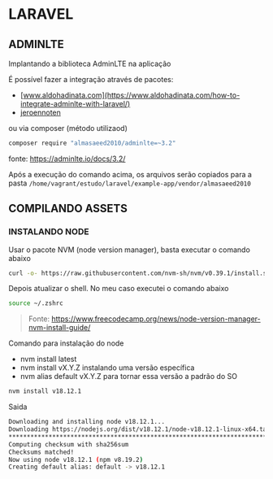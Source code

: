 # LARAVEL

## ADMINLTE

Implantando a biblioteca AdminLTE na aplicação

É possível fazer a integração através de pacotes:

- [www.aldohadinata.com](https://www.aldohadinata.com/how-to-integrate-adminlte-with-laravel/)
- [jeroennoten](https://github.com/jeroennoten/Laravel-AdminLTE)

ou via composer (método utilizaod)

~~~bash
composer require "almasaeed2010/adminlte=~3.2"
~~~

fonte: <https://adminlte.io/docs/3.2/>

Após a execução do comando acima, os arquivos serão copiados para a pasta `/home/vagrant/estudo/laravel/example-app/vendor/almasaeed2010`

## COMPILANDO ASSETS

### INSTALANDO NODE

Usar o pacote NVM (node version manager), basta executar o comando abaixo

~~~bash
curl -o- https://raw.githubusercontent.com/nvm-sh/nvm/v0.39.1/install.sh | bash
~~~

Depois atualizar o shell. No meu caso executei o comando abaixo

~~~bash
source ~/.zshrc
~~~

> Fonte: <https://www.freecodecamp.org/news/node-version-manager-nvm-install-guide/>

Comando para instalação do node

- nvm install latest
- nvm install vX.Y.Z
instalando uma versão específica
- nvm alias default vX.Y.Z
para tornar essa versão a padrão do SO

~~~bash
nvm install v18.12.1
~~~

Saida

~~~bash
Downloading and installing node v18.12.1...
Downloading https://nodejs.org/dist/v18.12.1/node-v18.12.1-linux-x64.tar.xz...
**************************************************************************************************************** 100.0%
Computing checksum with sha256sum
Checksums matched!
Now using node v18.12.1 (npm v8.19.2)
Creating default alias: default -> v18.12.1
~~~


